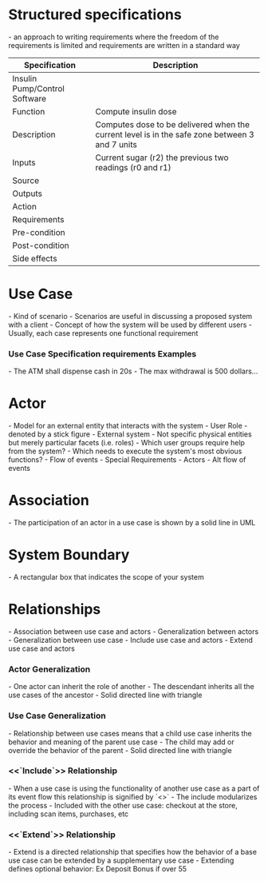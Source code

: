 <h1><strong>Structured specifications</strong></h1>
- an approach to writing requirements where the freedom of the requirements is limited and requirements are written in a standard way

Specification|Description
-|-
Insulin Pump/Control Software|
Function|Compute insulin dose
Description|Computes dose to be delivered when the current level is in the safe zone between 3 and 7 units
Inputs|Current sugar (r2) the previous two readings (r0 and r1)
Source|
Outputs|
Action|
Requirements|
Pre-condition|
Post-condition|
Side effects|

<h1><strong>Use Case</strong></h1>
- Kind of scenario
- Scenarios are useful in discussing a proposed system with a client
- Concept of how the system will be used by different users
- Usually, each case represents one functional requirement

<h3>Use Case Specification requirements Examples</h3>
- The ATM shall dispense cash in 20s
- The max withdrawal is 500 dollars...

<h1><strong>Actor</strong></h1>
- Model for an external entity that interacts with the system
	- User Role - denoted by a stick figure
	- External system
- Not specific physical entities but merely particular facets (i.e. roles)
- Which user groups require help from the system?
- Which needs to execute the system's most obvious functions?
	- Flow of events
	- Special Requirements
	- Actors
	- Alt flow of events

<h1><strong>Association</strong></h1>
- The participation of an actor in a use case is shown by a solid line in UML

<h1><strong>System Boundary</strong></h1>
- A rectangular box that indicates the scope of your system

<h1><strong>Relationships</strong></h1>
- Association between use case and actors
- Generalization between actors
- Generalization between use case
- Include use case and actors
- Extend use case and actors

<h3>Actor Generalization</h3>
- One actor can inherit the role of another
- The descendant inherits all the use cases of the ancestor
- Solid directed line with triangle

<h3>Use Case Generalization</h3>
- Relationship between use cases means that a child use case inherits the behavior and meaning of the parent use case
- The child may add or override the behavior of the parent
- Solid directed line with triangle

<h3><<`Include`>> Relationship</h3>
- When a use case is using the functionality of another use case as a part of its event flow this relationship is signified by `<<include>>`
- The include modularizes the process
- Included with the other use case: checkout at the store, including scan items, purchases, etc

<h3><<`Extend`>> Relationship</h3>
- Extend is a directed relationship that specifies how the behavior of a base use case can be extended by a supplementary use case
- Extending defines optional behavior: Ex Deposit Bonus if over 55